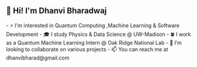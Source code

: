 <h2> 👋 Hi! I'm Dhanvi Bharadwaj </h2>
- ⚡ I'm interested in Quantum Computing ,Machine Learning & Software Development
- 🎓 I study Physics & Data Science @ UW-Madison
- 🍀 I work as a Quantum Machine Learning Intern @ Oak Ridge National Lab
- 🤝 I’m looking to collaborate on various projects
- 📫 You can reach me at dhanvibharad@gmail.com
<!--
**d-bharadwaj/d-bharadwaj** is a ✨ _special_ ✨ repository because its `README.md` (this file) appears on your GitHub profile.

Here are some ideas to get you started:

- 🔭 I’m currently working on ...
- 🌱 I’m currently learning ...
- 👯 I’m looking to collaborate on ...
- 🤔 I’m looking for help with ...
- 💬 Ask me about ...
- 📫 How to reach me: ...
- 😄 Pronouns: ...
- ⚡ Fun fact: ...
-->
